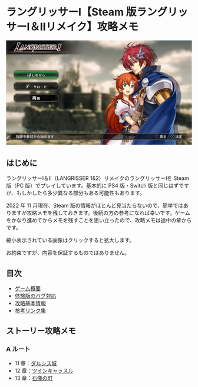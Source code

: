 # ラングリッサーⅠ【Steam 版ラングリッサーⅠ＆Ⅱリメイク】攻略メモ

![タイトル画面](images/Top/Title.jpg)

## はじめに

ラングリッサーⅠ＆Ⅱ（LANGRISSER 1&2）リメイクのラングリッサーⅠを Steam 版（PC 版）でプレイしています。基本的に PS4 版・Switch 版と同じはずですが、もしかしたら多少異なる部分もある可能性もあります。

2022 年 11 月現在、Steam 版の情報がほとんど見当たらないので、簡単ではありますが攻略メモを残しておきます。後続の方の参考になれば幸いです。ゲームをかなり進めてからメモを残すことを思い立ったので、攻略メモは途中の章からです。

縮小表示されている画像はクリックすると拡大します。

お約束ですが、内容を保証するものではありません。

## 目次

- [ゲーム概要](docs/Overview.md)
- [体験版のバグ対応](docs/Trial.md)
- [攻略基本情報](docs/Basics.md)
- [参考リンク集](docs/Links.md)

## ストーリー攻略メモ

### A ルート

- 11 章：[ダルシス城](docs/Chapter11A.md)
- 12 章：[ツインキャッスル](docs/Chapter12A.md)
- 13 章：[石像の町](docs/Chapter13A.md)
